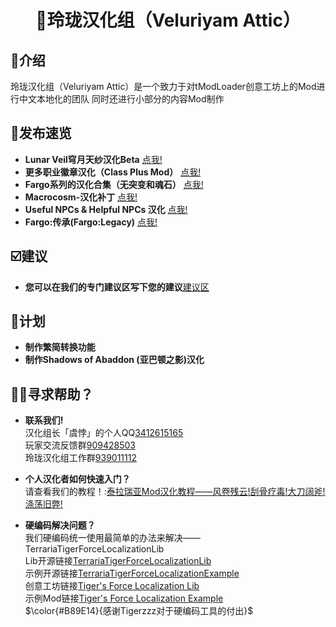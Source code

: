 <h1 align="center">🔔玲珑汉化组（Veluriyam Attic）</h1>

## 💬介绍
玲珑汉化组（Veluriyam Attic）是一个致力于对tModLoader创意工坊上的Mod进行中文本地化的团队
同时还进行小部分的内容Mod制作

## 💫发布速览
* **Lunar Veil穹月天纱汉化Beta** [点我!](https://steamcommunity.com/sharedfiles/filedetails/?id=3299543098)
* **更多职业徽章汉化（Class Plus Mod）** [点我!](https://steamcommunity.com/sharedfiles/filedetails/?id=3337028069)
* **Fargo系列的汉化合集（无突变和魂石）** [点我!](https://steamcommunity.com/sharedfiles/filedetails/?id=3355517847)
* **Macrocosm-汉化补丁** [点我!](https://steamcommunity.com/sharedfiles/filedetails/?id=3361892869)
* **Useful NPCs & Helpful NPCs 汉化** [点我!](https://steamcommunity.com/sharedfiles/filedetails/?id=3412554590)
* **Fargo:传承(Fargo:Legacy)** [点我!](https://steamcommunity.com/sharedfiles/filedetails/?id=3417142456)

## ☑️建议
* **您可以在我们的专门建议区写下您的建议**[建议区](https://github.com/Veluriyam-Attic/Suggestion/issues)

## 📖计划
* **制作繁简转换功能**
* **制作Shadows of Abaddon (亚巴顿之影)汉化**

## ✋🏻寻求帮助？
* **联系我们!** <br>
汉化组长「虞悖」的个人QQ[3412615165](https://qm.qq.com/q/P8NaIwQQyk)<br>
玩家交流反馈群[909428503](https://qm.qq.com/q/liASO1pPfa)<br>
玲珑汉化组工作群[939011112](https://qm.qq.com/q/hFlTAvXdIe)

* **个人汉化者如何快速入门？** <br>
请查看我们的教程！:[泰拉瑞亚Mod汉化教程——风卷残云!刮骨疗毒!大刀阔斧!涤荡旧弊!](https://docs.qq.com/doc/DUFlYVXd1R1RYZUVj)

* **硬编码解决问题？** <br>
  我们硬编码统一使用最简单的办法来解决——TerrariaTigerForceLocalizationLib<br>
  Lib开源链接[TerrariaTigerForceLocalizationLib](https://github.com/TigerChenzzz/TerrariaTigerForceLocalizationLib)<br>
  示例开源链接[TerrariaTigerForceLocalizationExample](https://github.com/TigerChenzzz/TerrariaTigerForceLocalizationExample)<br>
  创意工坊链接[Tiger's Force Localization Lib](https://steamcommunity.com/sharedfiles/filedetails/?id=3358131784)<br>
  示例Mod链接[Tiger's Force Localization Example](https://steamcommunity.com/sharedfiles/filedetails/?id=3358134129)<br>
  $\color{#B89E14}{感谢Tigerzzz对于硬编码工具的付出}$
